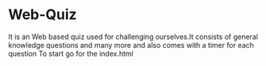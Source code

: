 # Web-Quiz
It is an Web based quiz used for challenging ourselves.It consists of general knowledge questions and many more and also comes with a timer for each question
To start go for the index.html
